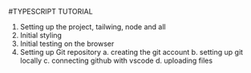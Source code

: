 #TYPESCRIPT TUTORIAL

1. Setting up the project, tailwing, node and all
2. Initial styling
3. Initial testing on the browser
4. Setting up Git repository
   a. creating the git account
   b. setting up git locally
   c. connecting github with vscode
   d. uploading files

